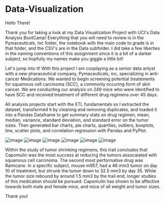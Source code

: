 # Data-Visualization

Hello There!

Thank you for taking a look at my Data Visualization Project with UCI's Data Analysis BootCamp! Everything that you will need to review is in the Pymaceuticals, Inc folder, the notebook with the main code to grade is in that folder, and the CSV's are in the Data subfolder. I did take a few liberties in the naming conventions of this assignment since it is a bit of a darker subject, so hopfully my names make you giggle a little bit! 

Let's jump into it! 
With this project I am cosplaying as a senior data anlyst with a new pharaceutical company, Pymaceuticals, inc, specializing in anti-cancer Medications. We wanted to begin screening potential treatements for squamous cell carcinoma (SCC), a commonly occuring form of skin cancer. 
We are conducting our analysis on 249 mice who were identified to have SCC and received treatment of different drug regimens over 45 days.

All analysis projects start with the ETL fundamentals so I extracted the dataset, transformed it by cleaning and removing duplicates, and loaded it into a Pandas Dataframe to get summary stats on drug regimen, mean, median, variance, standard deviation, and standard error on the tumor sizes. Then generated bar charts, pie charts, quartiles, outliers, boxplots, line, scatter plots, and correlation regression with Pandas and PyPlot. 

![image](https://github.com/user-attachments/assets/f69e5507-8dac-4306-a4e6-85bdfa9421d1) ![image](https://github.com/user-attachments/assets/27017c85-72df-4070-b807-b26b041a94ee) ![image](https://github.com/user-attachments/assets/e7190b15-1b66-48c1-85f5-ad6903a30450) ![image](https://github.com/user-attachments/assets/e91f8d69-bb83-4580-93f2-816fabdc004d) ![image](https://github.com/user-attachments/assets/535ee1fd-d34a-4bc1-a24a-d6bbd64d2136) ![image](https://github.com/user-attachments/assets/c3eb59bb-3115-4969-808f-3e1b1c3f2c10)






Within the study of tumor shrinking regimens, this trail concludes that Capomulin was the most success at reducing the tumors assocaiated with squamous cell carcinoma. The second most performative drug was Ramicane. In a specific subject, mouse m957, had a 46 mm3 tumor on day 10 of treatment, but shrunk the tumor down to 32.5 mm3 by day 35. While the tumor size rebound by around 1.5 mm3 by the trail end, longer studies of this medication should be pursued. Capomulin has shown to be affective towards both male and female mice, and mice of all weight and tumor sizes.

Thank you!

